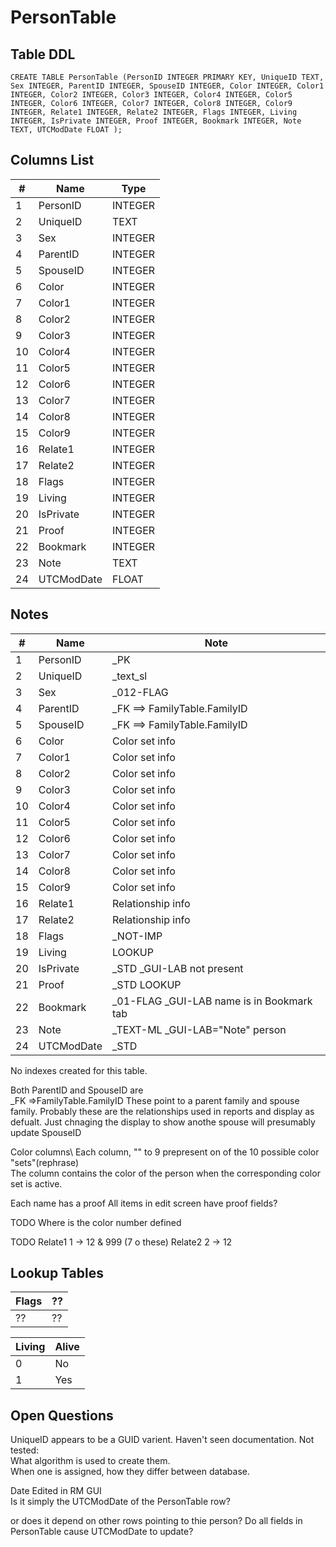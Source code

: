 # PersonTable

## Table DDL

```
CREATE TABLE PersonTable (PersonID INTEGER PRIMARY KEY, UniqueID TEXT, Sex INTEGER, ParentID INTEGER, SpouseID INTEGER, Color INTEGER, Color1 INTEGER, Color2 INTEGER, Color3 INTEGER, Color4 INTEGER, Color5 INTEGER, Color6 INTEGER, Color7 INTEGER, Color8 INTEGER, Color9 INTEGER, Relate1 INTEGER, Relate2 INTEGER, Flags INTEGER, Living INTEGER, IsPrivate INTEGER, Proof INTEGER, Bookmark INTEGER, Note TEXT, UTCModDate FLOAT );
```

## Columns List

| #   | Name       | Type    |
| --- | ---------- | ------- |
| 1   | PersonID   | INTEGER |
| 2   | UniqueID   | TEXT    |
| 3   | Sex        | INTEGER |
| 4   | ParentID   | INTEGER |
| 5   | SpouseID   | INTEGER |
| 6   | Color      | INTEGER |
| 7   | Color1     | INTEGER |
| 8   | Color2     | INTEGER |
| 9   | Color3     | INTEGER |
| 10  | Color4     | INTEGER |
| 11  | Color5     | INTEGER |
| 12  | Color6     | INTEGER |
| 13  | Color7     | INTEGER |
| 14  | Color8     | INTEGER |
| 15  | Color9     | INTEGER |
| 16  | Relate1    | INTEGER |
| 17  | Relate2    | INTEGER |
| 18  | Flags      | INTEGER |
| 19  | Living     | INTEGER |
| 20  | IsPrivate  | INTEGER |
| 21  | Proof      | INTEGER |
| 22  | Bookmark   | INTEGER |
| 23  | Note       | TEXT    |
| 24  | UTCModDate | FLOAT   |

## Notes

| #   | Name       | Note                                      |
| --- | ---------- | ----------------------------------------- |
| 1   | PersonID   | _PK                                       |
| 2   | UniqueID   | _text_sl                                  |
| 3   | Sex        | _012-FLAG                                 |
| 4   | ParentID   | _FK ==> FamilyTable.FamilyID              |
| 5   | SpouseID   | _FK ==> FamilyTable.FamilyID              |
| 6   | Color      | Color set info                            |
| 7   | Color1     | Color set info                            |
| 8   | Color2     | Color set info                            |
| 9   | Color3     | Color set info                            |
| 10  | Color4     | Color set info                            |
| 11  | Color5     | Color set info                            |
| 12  | Color6     | Color set info                            |
| 13  | Color7     | Color set info                            |
| 14  | Color8     | Color set info                            |
| 15  | Color9     | Color set info                            |
| 16  | Relate1    | Relationship info                         |
| 17  | Relate2    | Relationship info                         |
| 18  | Flags      | _NOT-IMP                                  |
| 19  | Living     | LOOKUP                                    |
| 20  | IsPrivate  | _STD _GUI-LAB not present                 |
| 21  | Proof      | _STD LOOKUP                               |
| 22  | Bookmark   | _01-FLAG _GUI-LAB name is in Bookmark tab |
| 23  | Note       | _TEXT-ML _GUI-LAB="Note" person           |
| 24  | UTCModDate | _STD                                      |

No indexes created for this table.

Both ParentID and  SpouseID are\
_FK =>FamilyTable.FamilyID 
These point to a parent family and spouse family.
Probably these are the relationships used in reports and display as defualt.
Just chnaging the display to show anothe spouse will presumably update SpouseID


Color columns\ 
Each column, "" to 9 prepresent on of the 10 possible color "sets"(rephrase)\
The column contains the color of the person when the corresponding color set is active.

Each name has a proof
All items in edit screen have proof fields?


TODO
Where is the color number defined 

TODO
Relate1 1 -> 12 & 999 (7 o these)
Relate2 2 -> 12


## Lookup Tables

| Flags | ??  |
| ----- | --- |
| ??    | ??  |

| Living | Alive |
| ------ | ----- |
| 0      | No    |
| 1      | Yes   |


## Open Questions

UniqueID appears to be a GUID varient. Haven't seen documentation. Not tested:\
What algorithm is used to create them.\
When one is assigned, how they differ between database.

Date Edited in RM GUI\
Is it simply the UTCModDate of the PersonTable row?

or does it depend on other rows pointing to thie person?
Do all fields in PersonTable cause UTCModDate to update?
